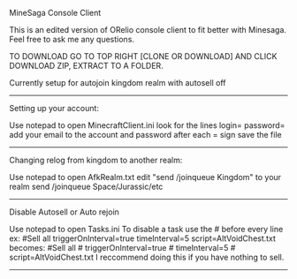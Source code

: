 MineSaga Console Client

This is an edited version of ORelio console client to fit better with Minesaga.
Feel free to ask me any questions.

TO DOWNLOAD GO TO TOP RIGHT [CLONE OR DOWNLOAD] AND CLICK DOWNLOAD ZIP, EXTRACT TO A FOLDER.

Currently setup for autojoin kingdom realm with autosell off
_______________________________________________________________________________________
Setting up your account:

Use notepad to open MinecraftClient.ini
look for the lines 
  login=
  password=
add your email to the account and password after each = sign
save the file
________________________________________________________________________________________

Changing relog from kingdom to another realm:

Use notepad to open AfkRealm.txt
edit "send /joinqueue Kingdom" to your realm
send /joinqueue Space/Jurassic/etc

________________________________________________________________________________________

Disable Autosell or Auto rejoin

Use notepad to open Tasks.ini
To disable a task use the # before every line
ex: 
    #Sell all
     triggerOnInterval=true
     timeInterval=5
     script=AltVoidChest.txt
 becomes:
    #Sell all
    # triggerOnInterval=true
    # timeInterval=5
    # script=AltVoidChest.txt
I reccommend doing this if you have nothing to sell.
_______________________________________________________________________________________

